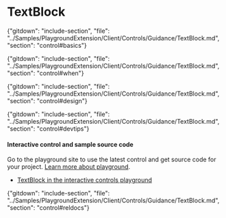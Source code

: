 ﻿# TextBlock

{"gitdown": "include-section", "file": "../Samples/PlaygroundExtension/Client/Controls/Guidance/TextBlock.md", "section": "control#basics"}

<!-- TODO get an IMAGE to embed here -->

<!-- TODO get an SAMPLE CODE to embed here -->

{"gitdown": "include-section", "file": "../Samples/PlaygroundExtension/Client/Controls/Guidance/TextBlock.md", "section": "control#when"}

{"gitdown": "include-section", "file": "../Samples/PlaygroundExtension/Client/Controls/Guidance/TextBlock.md", "section": "control#design"}

{"gitdown": "include-section", "file": "../Samples/PlaygroundExtension/Client/Controls/Guidance/TextBlock.md", "section": "control#devtips"}

#### Interactive control and sample source code
Go to the playground site to use the latest control and get source code for your project.  [Learn more about playground](./top-extensions-controls-playground.md).

*  <a href="https://ms.portal.azure.com/?Microsoft_Azure_Playground=true#blade/Microsoft_Azure_Playground/ControlsIndexBlade/TextBlock_create_Playground" target="_blank">TextBlock in the interactive controls playground</a>

 


{"gitdown": "include-section", "file": "../Samples/PlaygroundExtension/Client/Controls/Guidance/TextBlock.md", "section": "control#reldocs"}
